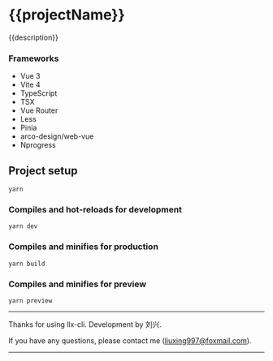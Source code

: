 # {{projectName}}

{{description}}

### Frameworks

- Vue 3
- Vite 4
- TypeScript
- TSX
- Vue Router
- Less
- Pinia
- arco-design/web-vue
- Nprogress

## Project setup
```
yarn
```

### Compiles and hot-reloads for development
```
yarn dev
```

### Compiles and minifies for production
```
yarn build
```

### Compiles and minifies for preview
```
yarn preview
```

---
Thanks for using llx-cli. Development by 刘兴.

If you have any questions, please contact me (liuxing997@foxmail.com).

---



